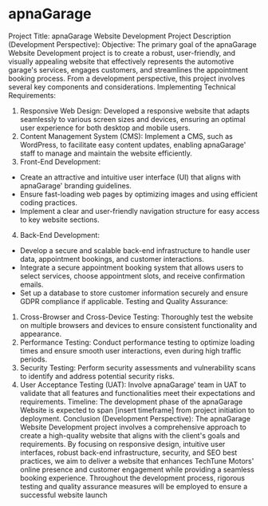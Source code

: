 # apnaGarage

Project Title: apnaGarage Website Development
Project Description (Development Perspective):
Objective:
The primary goal of the apnaGarage Website Development project is to create
a robust, user-friendly, and visually appealing website that effectively represents the
automotive garage's services, engages customers, and streamlines the appointment
booking process. From a development perspective, this project involves several key
components and considerations.
 Implementing Technical Requirements:
1. Responsive Web Design: Developed a responsive website that adapts seamlessly to
various screen sizes and devices, ensuring an optimal user experience for both
desktop and mobile users.
2. Content Management System (CMS): Implement a CMS, such as WordPress, to
facilitate easy content updates, enabling apnaGarage' staff to manage and
maintain the website efficiently.
3. Front-End Development:
- Create an attractive and intuitive user interface (UI) that aligns with apnaGarage' branding guidelines.
- Ensure fast-loading web pages by optimizing images and using efficient coding
practices.
- Implement a clear and user-friendly navigation structure for easy access to key
website sections.
4. Back-End Development:
- Develop a secure and scalable back-end infrastructure to handle user data,
appointment bookings, and customer interactions.
- Integrate a secure appointment booking system that allows users to select
services, choose appointment slots, and receive confirmation emails.
- Set up a database to store customer information securely and ensure GDPR
compliance if applicable.
Testing and Quality Assurance:
1. Cross-Browser and Cross-Device Testing: Thoroughly test the website on multiple
browsers and devices to ensure consistent functionality and appearance.
2. Performance Testing: Conduct performance testing to optimize loading times and
ensure smooth user interactions, even during high traffic periods.
3. Security Testing: Perform security assessments and vulnerability scans to identify
and address potential security risks.
4. User Acceptance Testing (UAT): Involve apnaGarage' team in UAT to validate
that all features and functionalities meet their expectations and requirements.
Timeline:
The development phase of the apnaGarage Website is expected to span [insert
timeframe] from project initiation to deployment.
Conclusion (Development Perspective):
The apnaGarage Website Development project involves a comprehensive
approach to create a high-quality website that aligns with the client's goals and
requirements. By focusing on responsive design, intuitive user interfaces, robust
back-end infrastructure, security, and SEO best practices, we aim to deliver a
website that enhances TechTune Motors' online presence and customer
engagement while providing a seamless booking experience. Throughout the
development process, rigorous testing and quality assurance measures will be
employed to ensure a successful website launch
